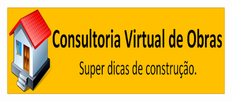 <!DOCTYPE html>
<html>
  <head>
    <meta name="Keywords" content="construir, construção, casa, lar, sobrado, terreno, base, telhado, piso, reboco, pedreiro, carpinteiro, eletricista, bombeiro hidráulico, pintor, armador, mestre de obra, encarregado, engenheiro, arquiteto, planta, projeto, consultoria"/>
    <meta name="Author" content="Mestre Manoel Bezerra"/>
<meta name="Reply-To" content="manoel@arquivocristao.com.br"/>
<meta name="Copyright" content="Construir agora ficou fácil"/>
<meta http-equiv="Content-Language" content="PT"/>
<meta name="Distribution" content="Global"/>
<meta name="Revisit-After" content="3 Days"/>
<meta name="Rating" content="General"/>
    <meta charset='utf-8'>
    <meta http-equiv="X-UA-Compatible" content="chrome=1">
    <meta name="viewport" content="width=device-width, initial-scale=1, maximum-scale=1">
    <meta name="ROBOTS" content="NOINDEX, NOFOLLOW"/>
    <meta name="description" content="Consultoria Virtual de Obras - Super dicas de construção."/>
<meta property="og:title" content="Dicas e consultoria de obras totalmente grátis, ideal para construtores e profissionais"/>
<meta property="og:description" content="Dicas e consultoria de obras totalmente grátis, ideal para construtores e profissionais"/>
<meta property="og:site_name" content="Construbom - Consultoria Virtual de Obras - totalmente grátis."/>
<meta property="og:type" content="video.movie"/>
<meta property="og:video:width" content="300"/>
<meta property="og:video:height" content="50"/>
<meta property="video:duration" content="400"/>
<meta property="og:video:type" content="application/x-shockwave-flash"/>
<meta property="og:image" content="https://raw.githubusercontent.com/construbom/consultoria/gh-pages/logo%20construbom.png"/>
<meta property="twitter:card" content="player"/>
<meta property="twitter:site" content="@contrubom"/>
<meta property="twitter:description" content="Dicas e consultoria de obras totalmente grátis, ideal para construtores e profissionais"/>
<meta property="twitter:title" content="Consultoria Virtual de Obras - Super dicas de construção."/>
<meta property="twitter:url" content="https://construbom.github.io/consultoria/"/>
<meta property="twitter:image" content="https://raw.githubusercontent.com/construbom/consultoria/gh-pages/logo%20construbom.png"/>

<p><img style="display: block; margin-left: auto; margin-right: auto;" src="https://raw.githubusercontent.com/construbom/consultoria/gh-pages/topo.bmp" alt="" width="961" height="201" /></p>


</html>
